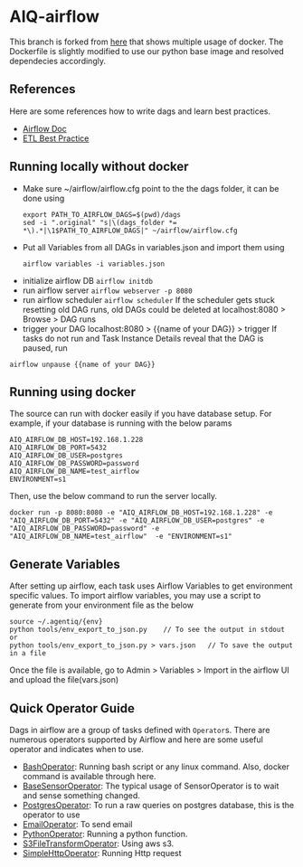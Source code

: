 # AIQ-airflow
This branch is forked from [here](https://github.com/puckel/docker-airflow) that shows multiple usage of docker.
The Dockerfile is slightly modified to use our python base image and resolved dependecies accordingly.
 
## References
Here are some references how to write dags and learn best practices.
 - [Airflow Doc](https://airflow.apache.org/)
 - [ETL Best Practice](https://gtoonstra.github.io/etl-with-airflow/)

## Running locally without docker
- Make sure ~/airflow/airflow.cfg point to the the dags folder, it can be done using
    ```
    export PATH_TO_AIRFLOW_DAGS=$(pwd)/dags
    sed -i ".original" "s|\(dags_folder *= *\).*|\1$PATH_TO_AIRFLOW_DAGS|" ~/airflow/airflow.cfg

    ```
- Put all Variables from all DAGs in variables.json and import them using
    ```
    airflow variables -i variables.json
    ```
- initialize airflow DB  ```airflow initdb```
- run airflow server ```airflow webserver -p 8080```
- run airflow scheduler ```airflow scheduler```
  If the scheduler gets stuck resetting old DAG runs, old DAGs could be deleted
  at localhost:8080 > Browse > DAG runs
- trigger your DAG   localhost:8080 > {{name of your DAG}} > trigger
If tasks do not run and Task Instance Details reveal that the DAG is paused,
run
```
airflow unpause {{name of your DAG}}
```
## Running using docker
The source can run with docker easily if you have database setup. For example, if your database is running with the below params
```
AIQ_AIRFLOW_DB_HOST=192.168.1.228
AIQ_AIRFLOW_DB_PORT=5432
AIQ_AIRFLOW_DB_USER=postgres
AIQ_AIRFLOW_DB_PASSWORD=password
AIQ_AIRFLOW_DB_NAME=test_airflow
ENVIRONMENT=s1
```
Then, use the below command to run the server locally.

```
docker run -p 8080:8080 -e "AIQ_AIRFLOW_DB_HOST=192.168.1.228" -e "AIQ_AIRFLOW_DB_PORT=5432" -e "AIQ_AIRFLOW_DB_USER=postgres" -e "AIQ_AIRFLOW_DB_PASSWORD=password" -e "AIQ_AIRFLOW_DB_NAME=test_airflow"  -e "ENVIRONMENT=s1"
```

## Generate Variables
After setting up airflow, each task uses Airflow Variables to get environment specific values. To import airflow variables, you may use a script to generate from your environment file as the below
```
source ~/.agentiq/{env}
python tools/env_export_to_json.py    // To see the output in stdout
or
python tools/env_export_to_json.py > vars.json   // To save the output in a file

```
Once the file is available, go to Admin > Variables > Import in the airflow UI and upload the file(vars.json)


## Quick Operator Guide
Dags in airflow are a group of tasks defined with `Operator`s. There are numerous operators supported by Airflow and here are some useful operator and indicates when to use.
- [BashOperator](https://airflow.apache.org/_api/airflow/operators/bash_operator/index.html): Running bash script or any linux command. Also, docker command is available through here.
- [BaseSensorOperator](https://airflow.apache.org/_api/index.html#basesensoroperator): The typical usage of SensorOperator is to wait and sense something changed.
- [PostgresOperator](https://airflow.apache.org/_api/airflow/operators/postgres_operator/index.html): To run a raw queries on postgres database, this is the operator to use
- [EmailOperator](https://airflow.apache.org/_api/airflow/operators/email_operator/index.html): To send email
- [PythonOperator](https://airflow.apache.org/_api/airflow/operators/python_operator/index.html): Running a python function.
- [S3FileTransformOperator](https://airflow.apache.org/_api/airflow/operators/s3_file_transform_operator/index.html): Using aws s3.
- [SimpleHttpOperator](https://airflow.apache.org/_api/airflow/operators/http_operator/index.html): Running Http request
 
